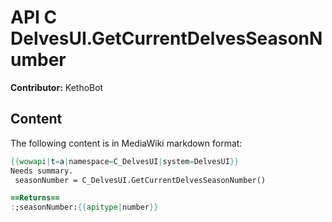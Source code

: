 # API C DelvesUI.GetCurrentDelvesSeasonNumber

**Contributor:** KethoBot

## Content

The following content is in MediaWiki markdown format:

```mediawiki
{{wowapi|t=a|namespace=C_DelvesUI|system=DelvesUI}}
Needs summary.
 seasonNumber = C_DelvesUI.GetCurrentDelvesSeasonNumber()

==Returns==
:;seasonNumber:{{apitype|number}}
```